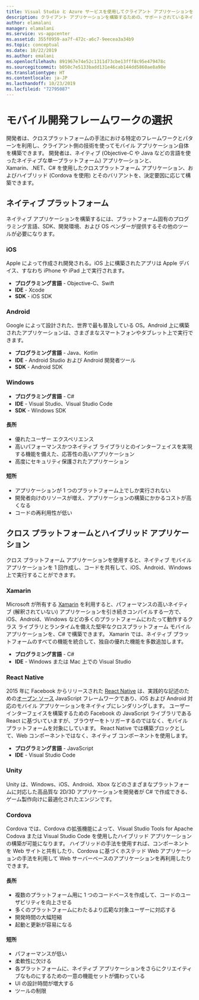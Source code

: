 ```yaml
---
title: Visual Studio と Azure サービスを使用してクライアント アプリケーションを構築するためのフロントエンド開発プラットフォームを選択する
description: クライアント アプリケーションを構築するための、サポートされているネイティブおよびクロス プラットフォームの言語について説明します。
author: elamalani
manager: elamalani
ms.service: vs-appcenter
ms.assetid: 355f0959-aa7f-472c-a6c7-9eecea3a34b9
ms.topic: conceptual
ms.date: 10/22/2019
ms.author: emalani
ms.openlocfilehash: 891967e74e52c1311d73cbe13fff8c95e479478c
ms.sourcegitcommit: b050c7e5133badd131e46cab144dd5860ae8a98e
ms.translationtype: HT
ms.contentlocale: ja-JP
ms.lasthandoff: 10/23/2019
ms.locfileid: "72795087"
---
```

# <a name="choose-mobile-development-framework"></a>モバイル開発フレームワークの選択
開発者は、クロスプラットフォームの手法における特定のフレームワークとパターンを利用し、クライアント側の技術を使ってモバイル アプリケーション自体を構築できます。 開発者は、ネイティブ (Objective-C や Java などの言語を使ったネイティブな単一プラットフォーム) アプリケ―ションと、Xamarin、.NET、C# を使用したクロスプラットフォーム アプリケーション、およびハイブリッド (Cordova を使用) とそのバリアントを、決定要因に応じて構築できます。

## <a name="native-platforms"></a>ネイティブ プラットフォーム
ネイティブ アプリケーションを構築するには、プラットフォーム固有のプログラミング言語、SDK、開発環境、および OS ベンダーが提供するその他のツールが必要になります。

### <a name="ios"></a>iOS
Apple によって作成され開発される。iOS 上に構築されたアプリは Apple デバイス、すなわち iPhone や iPad 上で実行されます。

- **プログラミング言語** - Objective-C、Swift
- **IDE** - Xcode
- **SDK** - iOS SDK

### <a name="android"></a>Android
Google によって設計された、世界で最も普及している OS。Android 上に構築されたアプリケーションは、さまざまなスマートフォンやタブレット上で実行できます。

- **プログラミング言語** - Java、Kotlin 
- **IDE** - Android Studio および Android 開発者ツール 
- **SDK** - Android SDK

### <a name="windows"></a>Windows
- **プログラミング言語** - C#
- **IDE** - Visual Studio、Visual Studio Code
- **SDK** - Windows SDK

#### <a name="pros"></a>長所
- 優れたユーザー エクスペリエンス
- 高いパフォーマンスかつネイティブ ライブラリとのインターフェイスを実現する機能を備えた、応答性の高いアプリケーション
- 高度にセキュリティ保護されたアプリケーション

#### <a name="cons"></a>短所
- アプリケーションが 1 つのプラットフォーム上でしか実行されない
- 開発者向けのリソースが増え、アプリケーションの構築にかかるコストが高くなる
- コードの再利用性が低い

## <a name="cross-platforms-and-hybrid-applications"></a>クロス プラットフォームとハイブリッド アプリケーション
クロス プラットフォーム アプリケーションを使用すると、ネイティブ モバイル アプリケーションを 1 回作成し、コードを共有して、iOS、Android、Windows 上で実行することができます。

### <a name="xamarin"></a>Xamarin
Microsoft が所有する [Xamarin](https://visualstudio.microsoft.com/xamarin/) を利用すると、パフォーマンスの高いネイティブ (解釈されていない) アプリケーションを引き続きコンパイルする一方で、iOS、Android、Windows などの多くのプラットフォームにわたって動作するクラス ライブラリとランタイムを備えた堅牢なクロスプラットフォーム モバイル アプリケーションを、C# で構築できます。 Xamarin では、ネイティブ プラットフォームのすべての機能を統合して、独自の優れた機能を多数追加します。

- **プログラミング言語** - C#
- **IDE** - Windows または Mac 上での Visual Studio

### <a name="react-native"></a>React Native
2015 年に Facebook からリリースされた [React Native](https://facebook.github.io/react-native/) は、実践的な記述のための[オープン ソース](https://github.com/facebook/react-native) JavaScript フレームワークであり、iOS および Android 対応のモバイル アプリケーションをネイティブにレンダリングします。 ユーザーインターフェイスを構築するための Facebook の JavaScript ライブラリである React に基づいていますが、ブラウザーをトリガーするのではなく、モバイル プラットフォームを対象にしています。 React Native では構築ブロックとして、Web コンポーネントではなく、ネイティブ コンポーネントを使用します。
 
- **プログラミング言語** - JavaScript
- **IDE** - Visual Studio Code

### <a name="unity"></a>Unity
 Unity は、Windows、iOS、Android、Xbox などのさまざまなプラットフォームに対応した高品質な 2D/3D アプリケーションを開発者が C# で作成できる、ゲーム製作向けに最適化されたエンジンです。

### <a name="cordova"></a>Cordova
Cordova では、Cordova の拡張機能によって、Visual Studio Tools for Apache Codova または Visual Studio Code を使用したハイブリッド アプリケーションの構築が可能になります。 ハイブリッドの手法を使用すれば、コンポーネントを Web サイトと共有したり、Cordova に基づくホステッド Web アプリケーションの手法を利用して Web サーバーベースのアプリケーションを再利用したりできます。

#### <a name="pros"></a>長所
- 複数のプラットフォーム用に 1 つのコードベースを作成して、コードのユーザビリティを向上させる
- 多くのプラットフォームにわたるより広範な対象ユーザーに対応する
- 開発時間の大幅短縮
- 起動と更新が容易になる

#### <a name="cons"></a>短所
- パフォーマンスが低い
- 柔軟性に欠ける
- 各プラットフォームに、ネイティブ アプリケーションをさらにクリエイティブなものにするための一意の機能セットが備わっている
- UI の設計時間が増大する
- ツールの制限
